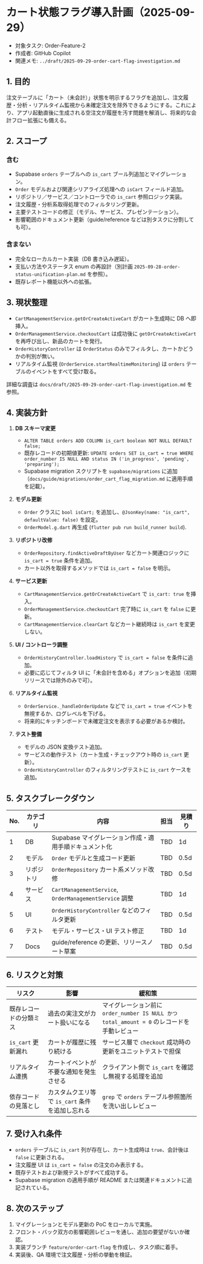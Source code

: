 # カート状態フラグ導入計画（2025-09-29）

- 対象タスク: Order-Feature-2
- 作成者: GitHub Copilot
- 関連メモ: `../draft/2025-09-29-order-cart-flag-investigation.md`

## 1. 目的

注文テーブルに「カート（未会計）」状態を明示するフラグを追加し、注文履歴・分析・リアルタイム監視から未確定注文を除外できるようにする。これにより、アプリ起動直後に生成される空注文が履歴を汚す問題を解消し、将来的な会計フロー拡張にも備える。

## 2. スコープ

### 含む
- Supabase `orders` テーブルへの `is_cart` ブール列追加とマイグレーション。
- `Order` モデルおよび関連シリアライズ処理への `isCart` フィールド追加。
- リポジトリ／サービス／コントローラでの `is_cart` 参照ロジック実装。
- 注文履歴・分析系取得処理でのフィルタリング更新。
- 主要テストコードの修正（モデル、サービス、プレゼンテーション）。
- 影響範囲のドキュメント更新（guide/reference などは別タスクに分割しても可）。

### 含まない
- 完全なローカルカート実装（DB 書き込み遅延）。
- 支払い方法やステータス enum の再設計（別計画 `2025-09-28-order-status-unification-plan.md` を参照）。
- 既存レポート機能以外への拡張。

## 3. 現状整理

- `CartManagementService.getOrCreateActiveCart` がカート生成時に DB へ即挿入。
- `OrderManagementService.checkoutCart` は成功後に `getOrCreateActiveCart` を再呼び出し、新品のカートを発行。
- `OrderHistoryController` は `OrderStatus` のみでフィルタし、カートかどうかの判別が無い。
- リアルタイム監視 (`OrderService.startRealtimeMonitoring`) は `orders` テーブルのイベントをすべて受け取る。

詳細な調査は `docs/draft/2025-09-29-order-cart-flag-investigation.md` を参照。

## 4. 実装方針

1. **DB スキーマ変更**
   - `ALTER TABLE orders ADD COLUMN is_cart boolean NOT NULL DEFAULT false;`
   - 既存レコードの初期値更新: `UPDATE orders SET is_cart = true WHERE order_number IS NULL AND status IN ('in_progress', 'pending', 'preparing');`
   - Supabase migration スクリプトを `supabase/migrations` に追加（`docs/guide/migrations/order_cart_flag_migration.md` に適用手順を記載）。

2. **モデル更新**
   - `Order` クラスに `bool isCart;` を追加し、`@JsonKey(name: "is_cart", defaultValue: false)` を設定。
   - `OrderModel.g.dart` 再生成 (`flutter pub run build_runner build`).

3. **リポジトリ改修**
   - `OrderRepository.findActiveDraftByUser` などカート関連ロジックに `is_cart = true` 条件を追加。
   - カート以外を取得するメソッドでは `is_cart = false` を明示。

4. **サービス更新**
   - `CartManagementService.getOrCreateActiveCart` で `is_cart: true` を挿入。
   - `OrderManagementService.checkoutCart` 完了時に `is_cart` を `false` に更新。
   - `CartManagementService.clearCart` などカート継続時は `is_cart` を変更しない。

5. **UI / コントローラ調整**
   - `OrderHistoryController.loadHistory` で `is_cart = false` を条件に追加。
   - 必要に応じてフィルタ UI に「未会計を含める」オプションを追加（初期リリースでは除外のみで可）。

6. **リアルタイム監視**
   - `OrderService._handleOrderUpdate` などで `is_cart = true` イベントを無視するか、ログレベルを下げる。
   - 将来的にキッチンボードで未確定注文を表示する必要があるか検討。

7. **テスト整備**
   - モデルの JSON 変換テスト追加。
   - サービスの動作テスト（カート生成・チェックアウト時の `is_cart` 更新）。
   - `OrderHistoryController` のフィルタリングテストに `is_cart` ケースを追加。

## 5. タスクブレークダウン

| No. | カテゴリ | 内容 | 担当 | 見積り |
| --- | --- | --- | --- | --- |
| 1 | DB | Supabase マイグレーション作成・適用手順ドキュメント化 | TBD | 1d |
| 2 | モデル | `Order` モデルと生成コード更新 | TBD | 0.5d |
| 3 | リポジトリ | `OrderRepository` カート系メソッド改修 | TBD | 0.5d |
| 4 | サービス | `CartManagementService`, `OrderManagementService` 調整 | TBD | 1d |
| 5 | UI | `OrderHistoryController` などのフィルタ更新 | TBD | 0.5d |
| 6 | テスト | モデル・サービス・UI テスト修正 | TBD | 1d |
| 7 | Docs | guide/reference の更新、リリースノート草案 | TBD | 0.5d |

## 6. リスクと対策

| リスク | 影響 | 緩和策 |
| --- | --- | --- |
| 既存レコードの分類ミス | 過去の実注文がカート扱いになる | マイグレーション前に `order_number IS NULL かつ total_amount = 0` のレコードを手動レビュー |
| `is_cart` 更新漏れ | カートが履歴に残り続ける | サービス層で `checkout` 成功時の更新をユニットテストで担保 |
| リアルタイム連携 | カートイベントが不要な通知を発生させる | クライアント側で `is_cart` を確認し無視する処理を追加 |
| 依存コードの見落とし | カスタムクエリ等で `is_cart` 条件を追加し忘れる | `grep` で `orders` テーブル参照箇所を洗い出しレビュー |

## 7. 受け入れ条件

- `orders` テーブルに `is_cart` 列が存在し、カート生成時は `true`、会計後は `false` に更新される。
- 注文履歴 UI は `is_cart = false` の注文のみ表示する。
- 既存テストおよび新規テストがすべて成功する。
- Supabase migration の適用手順が README または関連ドキュメントに追記されている。

## 8. 次のステップ

1. マイグレーションとモデル更新の PoC をローカルで実施。
2. フロント・バック双方の影響範囲レビューを通し、追加の要望がないか確認。
3. 実装ブランチ `feature/order-cart-flag` を作成し、タスク順に着手。
4. 実装後、QA 環境で注文履歴・分析の挙動を検証。
